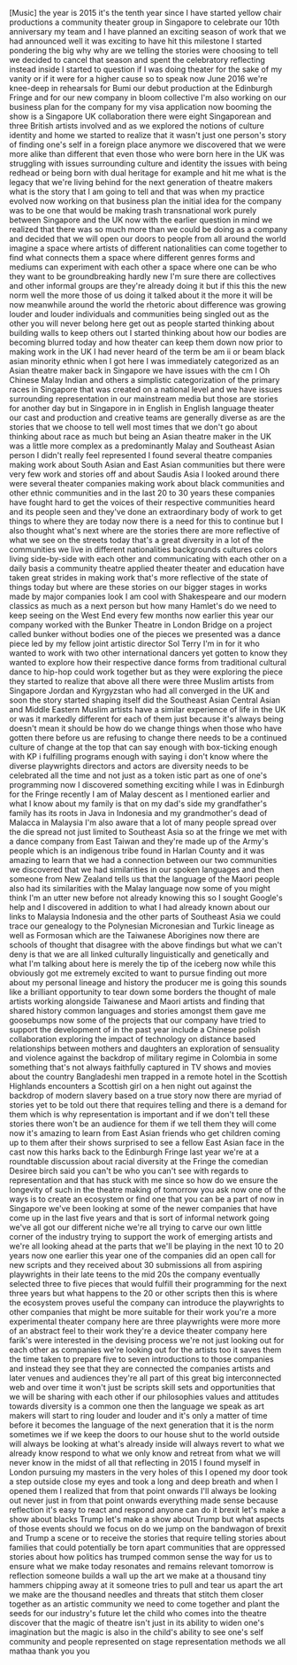 
[Music]
the year is 2015 it&#39;s the tenth year
since I have started yellow chair
productions a community theater group in
Singapore to celebrate our 10th
anniversary my team and I have planned
an exciting season of work that we had
announced well it was exciting to have
hit this milestone I started pondering
the big why why are we telling the
stories were choosing to tell we decided
to cancel that season and spent the
celebratory reflecting instead inside I
started to question if I was doing
theater for the sake of my vanity or if
it were for a higher cause so to speak
now June 2016 we&#39;re knee-deep in
rehearsals for Bumi our debut production
at the Edinburgh Fringe and for our new
company in bloom collective I&#39;m also
working on our business plan for the
company for my visa application now
booming the show is a Singapore UK
collaboration there were eight
Singaporean and three British artists
involved and as we explored the notions
of culture identity and home we started
to realize that it wasn&#39;t just one
person&#39;s story of finding one&#39;s self in
a foreign place anymore we discovered
that we were more alike than different
that even those who were born here in
the UK was struggling with issues
surrounding culture and identity the
issues with being redhead or being born
with dual heritage for example and hit
me what is the legacy that we&#39;re living
behind for the next generation of
theatre makers what is the story that I
am going to tell and that was when my
practice evolved now working on that
business plan the initial idea for the
company was to be one that would be
making trash transnational work purely
between Singapore and the UK now with
the earlier question in mind we realized
that there was so
much more than we could be doing as a
company and decided that we will open
our doors to people from all around the
world
imagine a space where artists of
different nationalities can come
together to find what connects them a
space where different genres forms and
mediums can experiment with each other a
space where one can be who they want to
be groundbreaking hardly new I&#39;m sure
there are collectives and other informal
groups are they&#39;re already doing it but
if this this the new norm well the more
those of us doing it talked about it the
more it will be now meanwhile around the
world the rhetoric about difference was
growing louder and louder individuals
and communities being singled out as the
other you will never belong here get out
as people started thinking about
building walls to keep others out I
started thinking about how our bodies
are becoming blurred today and how
theater can keep them down now prior to
making work in the UK I had never heard
of the term be am ii or beam black asian
minority ethnic when I got here I was
immediately categorized as an Asian
theatre maker back in Singapore we have
issues with the cm I Oh Chinese Malay
Indian and others a simplistic
categorization of the primary races in
Singapore that was created on a national
level and we have issues surrounding
representation in our mainstream media
but those are stories for another day
but in Singapore in in English in
English language theater our cast and
production and creative teams are
generally diverse as are the stories
that we choose to tell well most times
that we don&#39;t go about thinking about
race as much but being an Asian theatre
maker in the UK was a little more
complex as a predominantly Malay and
Southeast Asian person I didn&#39;t really
feel represented I found several theatre
companies making work about South Asian
and East Asian communities but there
were very few work and
stories off and about Saudis Asia I
looked around there were several theater
companies making work about black
communities and other ethnic communities
and in the last 20 to 30 years these
companies have fought hard to get the
voices of their respective communities
heard and its people seen and they&#39;ve
done an extraordinary body of work to
get things to where they are today
now there is a need for this to continue
but I also thought what&#39;s next
where are the stories there are more
reflective of what we see on the streets
today that&#39;s a great diversity in a lot
of the communities we live in different
nationalities backgrounds cultures
colors living side-by-side with each
other and communicating with each other
on a daily basis a community theatre
applied theater theater and education
have taken great strides in making work
that&#39;s more reflective of the state of
things today but where are these stories
on our bigger stages in works made by
major companies look I am cool with
Shakespeare and our modern classics as
much as a next person but how many
Hamlet&#39;s do we need to keep seeing on
the West End
every few months now earlier this year
our company worked with the Bunker
Theatre in London Bridge on a project
called bunker without bodies one of the
pieces we presented was a dance piece
led by my fellow joint artistic director
Sol Terry I&#39;m in for it who wanted to
work with two other international
dancers yet gotten to know they wanted
to explore how their respective dance
forms from traditional cultural dance to
hip-hop could work together but as they
were exploring the piece they started to
realize that above all there were three
Muslim artists from Singapore Jordan and
Kyrgyzstan who had all converged in the
UK and soon the story started shaping
itself
did the Southeast Asian Central Asian
and Middle Eastern Muslim artists have a
similar experience of life in the UK or
was it markedly different for each of
them just because it&#39;s always being
doesn&#39;t mean it should be how do we
change things when those who have gotten
there before us are refusing to change
there needs to be a continued culture of
change at the top that can say enough
with box-ticking
enough with KP i fulfilling programs
enough with saying i don&#39;t know where
the diverse playwrights directors and
actors are diversity needs to be
celebrated all the time and not just as
a token istic part as one of one&#39;s
programming now I discovered something
exciting while I was in Edinburgh for
the Fringe recently I am of Malay
descent as I mentioned earlier and what
I know about my family is that on my
dad&#39;s side my grandfather&#39;s family has
its roots in Java in Indonesia and my
grandmother&#39;s dead of Malacca in
Malaysia I&#39;m also aware that a lot of
many people spread over the die spread
not just limited to Southeast Asia so at
the fringe we met with a dance company
from East Taiwan and they&#39;re made up of
the Army&#39;s people which is an indigenous
tribe found in Harlan County and it was
amazing to learn that we had a
connection between our two communities
we discovered that we had similarities
in our spoken languages and then someone
from New Zealand tells us that the
language of the Maori people also had
its similarities with the Malay language
now some of you might think I&#39;m an utter
new before not already knowing this so I
sought Google&#39;s help and I discovered in
addition to what I had already known
about our links to Malaysia Indonesia
and the other parts of Southeast Asia we
could trace our genealogy to the
Polynesian Micronesian and Turkic
lineage as well as Formosan which are
the Taiwanese Aborigines now there are
schools of thought that disagree with
the above findings but what we can&#39;t
deny is that we are all linked
culturally linguistically and
genetically and what I&#39;m talking about
here is merely the tip of the iceberg
now while this obviously got me
extremely excited to want to pursue
finding out more about my personal
lineage and history the producer
me is going this sounds like a brilliant
opportunity to tear down some borders
the thought of male artists working
alongside Taiwanese and Maori artists
and finding that shared history common
languages and stories amongst them gave
me goosebumps now some of the projects
that our company have tried to support
the development of in the past year
include a Chinese polish collaboration
exploring the impact of technology on
distance based relationships between
mothers and daughters an exploration of
sensuality and violence against the
backdrop of military regime in Colombia
in some something that&#39;s not always
faithfully captured in TV shows and
movies about the country Bangladeshi men
trapped in a remote hotel in the
Scottish Highlands encounters a Scottish
girl on a hen night out against the
backdrop of modern slavery based on a
true story now there are myriad of
stories yet to be told out there that
requires telling and there is a demand
for them which is why representation is
important and if we don&#39;t tell these
stories there won&#39;t be an audience for
them if we tell them they will come now
it&#39;s amazing to learn from East Asian
friends who get children coming up to
them after their shows surprised to see
a fellow East Asian face in the cast
now this harks back to the Edinburgh
Fringe last year we&#39;re at a roundtable
discussion about racial diversity at the
Fringe the comedian Desiree birch said
you can&#39;t be who you can&#39;t see with
regards to representation and that has
stuck with me since so how do we ensure
the longevity of such in the theatre
making of tomorrow you ask now one of
the ways is to create an ecosystem or
find one that you can be a part of now
in Singapore we&#39;ve been looking at some
of the newer companies that have come up
in the last five years and that is sort
of informal network going we&#39;ve all got
our different niche we&#39;re all trying to
carve our own little corner of the
industry
trying to support the work of emerging
artists and we&#39;re all looking ahead at
the parts that we&#39;ll be playing in the
next 10 to 20 years now one earlier this
year one of the companies did an open
call for new scripts and they received
about 30 submissions all from aspiring
playwrights in their late teens to the
mid 20s the company eventually selected
three to five pieces that would fulfill
their programming for the next three
years but what happens to the 20 or
other scripts then this is where the
ecosystem proves useful the company can
introduce the playwrights to other
companies that might be more suitable
for their work you&#39;re a more
experimental theater company here are
three playwrights were more more of an
abstract feel to their work they&#39;re a
device theater company here farik&#39;s were
interested in the devising process we&#39;re
not just looking out for each other as
companies we&#39;re looking out for the
artists too it saves them the time taken
to prepare five to seven introductions
to those companies and instead they see
that they are connected the companies
artists and later venues and audiences
they&#39;re all part of this great big
interconnected web and over time it
won&#39;t just be scripts skill sets and
opportunities that we will be sharing
with each other if our philosophies
values and attitudes towards diversity
is a common one then the language we
speak as art makers will start to ring
louder and louder and it&#39;s only a matter
of time before it becomes the language
of the next generation that it is the
norm
sometimes we if we keep the doors to our
house shut to the world outside will
always be looking at what&#39;s already
inside will always revert to what we
already know respond to what we only
know and retreat from what we will never
know in the midst of all that reflecting
in 2015 I found myself in London
pursuing my masters in the very holes of
this
I opened my door took a step outside
close my eyes and took a long and deep
breath and when I opened them I realized
that from that point onwards I&#39;ll always
be looking out never just in from that
point onwards everything made sense
because reflection it&#39;s easy to react
and respond anyone can do it brexit
let&#39;s make a show about blacks Trump
let&#39;s make a show about Trump but what
aspects of those events should we focus
on do we jump on the bandwagon of brexit
and Trump a scene or to receive the
stories that require telling stories
about families that could potentially be
torn apart communities that are
oppressed stories about how politics has
trumped common sense the way for us to
ensure what we make today resonates and
remains relevant tomorrow is reflection
someone builds a wall up the art we make
at a thousand tiny hammers chipping away
at it someone tries to pull and tear us
apart the art we make are the thousand
needles and threats that stitch them
closer together as an artistic community
we need to come together and plant the
seeds for our industry&#39;s future let the
child who comes into the theatre
discover that the magic of theatre isn&#39;t
just in its ability to widen one&#39;s
imagination but the magic is also in the
child&#39;s ability to see one&#39;s self
community and people represented on
stage representation methods we all
mathaa thank you
you

